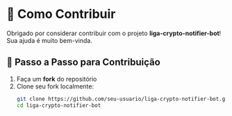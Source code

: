 # 🤝 Como Contribuir

Obrigado por considerar contribuir com o projeto **liga-crypto-notifier-bot**! Sua ajuda é muito bem-vinda.

## 📌 Passo a Passo para Contribuição

1. Faça um **fork** do repositório
2. Clone seu fork localmente:
   ```bash
   git clone https://github.com/seu-usuario/liga-crypto-notifier-bot.git
   cd liga-crypto-notifier-bot
   ```
